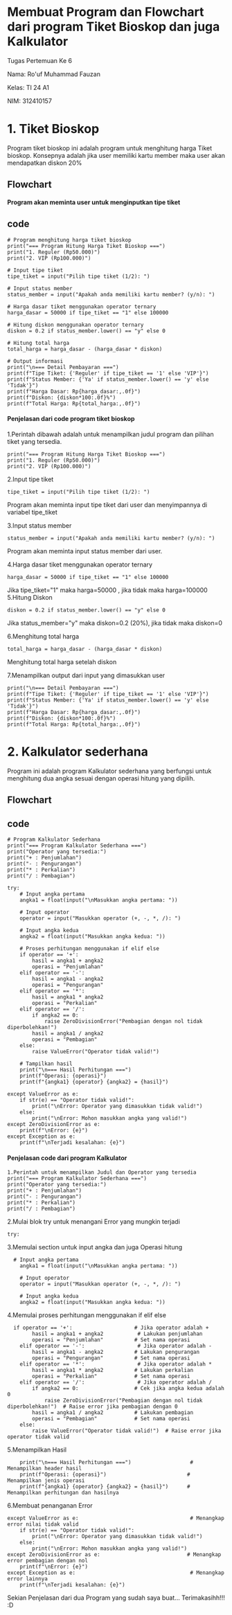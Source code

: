 # Membuat Program dan Flowchart dari program Tiket Bioskop dan juga Kalkulator
Tugas Pertemuan Ke 6

Nama: Ro'uf Muhammad Fauzan

Kelas: TI 24 A1

NIM: 312410157

# 1. Tiket Bioskop
Program tiket bioskop ini adalah program untuk menghitung harga Tiket bioskop. Konsepnya adalah jika user memiliki kartu member maka user akan mendapatkan diskon 20%
## Flowchart

#### Program akan meminta user untuk menginputkan tipe tiket

## code
````
# Program menghitung harga tiket bioskop
print("=== Program Hitung Harga Tiket Bioskop ===")
print("1. Reguler (Rp50.000)")
print("2. VIP (Rp100.000)")

# Input tipe tiket
tipe_tiket = input("Pilih tipe tiket (1/2): ")

# Input status member
status_member = input("Apakah anda memiliki kartu member? (y/n): ")

# Harga dasar tiket menggunakan operator ternary
harga_dasar = 50000 if tipe_tiket == "1" else 100000

# Hitung diskon menggunakan operator ternary
diskon = 0.2 if status_member.lower() == "y" else 0

# Hitung total harga
total_harga = harga_dasar - (harga_dasar * diskon)

# Output informasi
print("\n=== Detail Pembayaran ===")
print(f"Tipe Tiket: {'Reguler' if tipe_tiket == '1' else 'VIP'}")
print(f"Status Member: {'Ya' if status_member.lower() == 'y' else 'Tidak'}")
print(f"Harga Dasar: Rp{harga_dasar:,.0f}")
print(f"Diskon: {diskon*100:.0f}%")
print(f"Total Harga: Rp{total_harga:,.0f}")
````
#### Penjelasan dari code program tiket bioskop

1.Perintah dibawah adalah untuk menampilkan judul program dan pilihan tiket yang tersedia.
````
print("=== Program Hitung Harga Tiket Bioskop ===")
print("1. Reguler (Rp50.000)")
print("2. VIP (Rp100.000)")
````
2.Input tipe tiket
````
tipe_tiket = input("Pilih tipe tiket (1/2): ")
````
Program akan meminta input tipe tiket dari user dan menyimpannya di variabel tipe_tiket

3.Input status member
````
status_member = input("Apakah anda memiliki kartu member? (y/n): ")
````
Program akan meminta input status member dari user.

4.Harga dasar tiket menggunakan operator ternary
````
harga_dasar = 50000 if tipe_tiket == "1" else 100000
````
Jika tipe_tiket="1" maka harga=50000 , jika tidak maka harga=100000
5.Hitung Diskon
````
diskon = 0.2 if status_member.lower() == "y" else 0
````
Jika status_member="y" maka diskon=0.2 (20%), jika tidak maka diskon=0

6.Menghitung total harga
````
total_harga = harga_dasar - (harga_dasar * diskon)
````
Menghitung total harga setelah diskon

7.Menampilkan output dari input yang dimasukkan user
````
print("\n=== Detail Pembayaran ===")
print(f"Tipe Tiket: {'Reguler' if tipe_tiket == '1' else 'VIP'}")
print(f"Status Member: {'Ya' if status_member.lower() == 'y' else 'Tidak'}")
print(f"Harga Dasar: Rp{harga_dasar:,.0f}")
print(f"Diskon: {diskon*100:.0f}%")
print(f"Total Harga: Rp{total_harga:,.0f}")
````

# 2. Kalkulator sederhana
Program ini adalah program Kalkulator sederhana yang berfungsi untuk menghitung dua angka sesuai dengan operasi hitung yang dipilih.
## Flowchart

## code
````
# Program Kalkulator Sederhana
print("=== Program Kalkulator Sederhana ===")
print("Operator yang tersedia:")
print("+ : Penjumlahan")
print("- : Pengurangan")
print("* : Perkalian")
print("/ : Pembagian")

try:
    # Input angka pertama
    angka1 = float(input("\nMasukkan angka pertama: "))
    
    # Input operator
    operator = input("Masukkan operator (+, -, *, /): ")
    
    # Input angka kedua
    angka2 = float(input("Masukkan angka kedua: "))
    
    # Proses perhitungan menggunakan if elif else
    if operator == '+':
        hasil = angka1 + angka2
        operasi = "Penjumlahan"
    elif operator == '-':
        hasil = angka1 - angka2
        operasi = "Pengurangan"
    elif operator == '*':
        hasil = angka1 * angka2
        operasi = "Perkalian"
    elif operator == '/':
        if angka2 == 0:
            raise ZeroDivisionError("Pembagian dengan nol tidak diperbolehkan!")
        hasil = angka1 / angka2
        operasi = "Pembagian"
    else:
        raise ValueError("Operator tidak valid!")
    
    # Tampilkan hasil
    print("\n=== Hasil Perhitungan ===")
    print(f"Operasi: {operasi}")
    print(f"{angka1} {operator} {angka2} = {hasil}")

except ValueError as e:
    if str(e) == "Operator tidak valid!":
        print("\nError: Operator yang dimasukkan tidak valid!")
    else:
        print("\nError: Mohon masukkan angka yang valid!")
except ZeroDivisionError as e:
    print(f"\nError: {e}")
except Exception as e:
    print(f"\nTerjadi kesalahan: {e}")
````
#### Penjelasan code dari program Kalkulator
````
1.Perintah untuk menampilkan Judul dan Operator yang tersedia
print("=== Program Kalkulator Sederhana ===")
print("Operator yang tersedia:")
print("+ : Penjumlahan")
print("- : Pengurangan")
print("* : Perkalian")
print("/ : Pembagian")
````
2.Mulai blok try untuk menangani Error yang mungkin terjadi
````
try:
````
3.Memulai section untuk input angka dan juga Operasi hitung
````
  # Input angka pertama
    angka1 = float(input("\nMasukkan angka pertama: "))

    # Input operator
    operator = input("Masukkan operator (+, -, *, /): ")

    # Input angka kedua
    angka2 = float(input("Masukkan angka kedua: "))
````
4.Memulai proses perhitungan menggunakan if elif else
````
  if operator == '+':                    # Jika operator adalah +
        hasil = angka1 + angka2           # Lakukan penjumlahan
        operasi = "Penjumlahan"          # Set nama operasi
    elif operator == '-':                 # Jika operator adalah -
        hasil = angka1 - angka2          # Lakukan pengurangan
        operasi = "Pengurangan"          # Set nama operasi
    elif operator == '*':                 # Jika operator adalah *
        hasil = angka1 * angka2          # Lakukan perkalian
        operasi = "Perkalian"            # Set nama operasi
    elif operator == '/':                 # Jika operator adalah /
        if angka2 == 0:                  # Cek jika angka kedua adalah 0
            raise ZeroDivisionError("Pembagian dengan nol tidak diperbolehkan!")  # Raise error jika pembagian dengan 0
        hasil = angka1 / angka2          # Lakukan pembagian
        operasi = "Pembagian"            # Set nama operasi
    else:
        raise ValueError("Operator tidak valid!")  # Raise error jika operator tidak valid
````
5.Menampilkan Hasil
````
    print("\n=== Hasil Perhitungan ===")                   # Menampilkan header hasil
    print(f"Operasi: {operasi}")                          # Menampilkan jenis operasi
    print(f"{angka1} {operator} {angka2} = {hasil}")      # Menampilkan perhitungan dan hasilnya
````
6.Membuat penanganan Error
````
except ValueError as e:                                    # Menangkap error nilai tidak valid
    if str(e) == "Operator tidak valid!":
        print("\nError: Operator yang dimasukkan tidak valid!")
    else:
        print("\nError: Mohon masukkan angka yang valid!")
except ZeroDivisionError as e:                            # Menangkap error pembagian dengan nol
    print(f"\nError: {e}")
except Exception as e:                                     # Menangkap error lainnya
    print(f"\nTerjadi kesalahan: {e}")
````
Sekian Penjelasan dari dua Program yang sudah saya buat... Terimakasihh!!! :D
